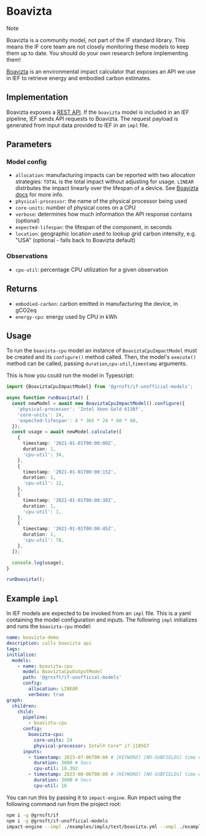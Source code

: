 # Boavizta

> [!NOTE]
> Boavizta is a community model, not part of the IF standard library. This means the IF core team are not closely monitoring these models to keep them up to date. You should do your own research before implementing them!

[Boavizta](https://boavizta.org/) is an environmental impact calculator that exposes an API we use in IEF to retrieve energy and embodied carbon estimates.

## Implementation

Boavizta exposes a [REST API](https://doc.api.boavizta.org/). If the `boavizta` model is included in an IEF pipeline, IEF sends API requests to Boavizta. The request payload is generated from input data provided to IEF in an `impl` file.

## Parameters

### Model config

- `allocation`: manufacturing impacts can be reported with two allocation strategies: `TOTAL` is the total impact without adjusting for usage. `LINEAR` distrbutes the impact linearly over the lifespan of a device. See [Boavizta docs](https://doc.api.boavizta.org/Explanations/manufacture_methodology/#hover-a-specific-duration-allocation-linear) for more info.
- `physical-processor`: the name of the physical processor being used
- `core-units`: number of physical cores on a CPU
- `verbose`: determines how much information the API response contains (optional)
- `expected-lifespan`: the lifespan of the component, in seconds
- `location`: geographic location used to lookup grid carbon intensity, e.g. "USA" (optional - falls back to Boavizta default)

### Observations

- `cpu-util`: percentage CPU utilization for a given observation

## Returns

- `embodied-carbon`: carbon emitted in manufacturing the device, in gCO2eq
- `energy-cpu`: energy used by CPU in kWh

## Usage

To run the `boavista-cpu` model an instance of `BoaviztaCpuImpactModel` must be created and its `configure()` method called. Then, the model's `execute()` method can be called, passing `duration`,`cpu-util`,`timestamp` arguments.

This is how you could run the model in Typescript:

```typescript
import {BoaviztaCpuImpactModel} from '@grnsft/if-unofficial-models';

async function runBoavizta() {
  const newModel = await new BoaviztaCpuImpactModel().configure({
    'physical-processor': 'Intel Xeon Gold 6138f',
    'core-units': 24,
    'expected-lifespan': 4 * 365 * 24 * 60 * 60,
  });
  const usage = await newModel.calculate([
    {
      timestamp: '2021-01-01T00:00:00Z',
      duration: 1,
      'cpu-util': 34,
    },
    {
      timestamp: '2021-01-01T00:00:15Z',
      duration: 1,
      'cpu-util': 12,
    },
    {
      timestamp: '2021-01-01T00:00:30Z',
      duration: 1,
      'cpu-util': 1,
    },
    {
      timestamp: '2021-01-01T00:00:45Z',
      duration: 1,
      'cpu-util': 78,
    },
  ]);

  console.log(usage);
}

runBoavizta();
```

## Example `impl`

In IEF models are expected to be invoked from an `impl` file. This is a yaml containing the model configuration and inputs. The following `impl` initializes and runs the `boavizta-cpu` model:

```yaml
name: boavizta-demo
description: calls boavizta api
tags:
initialize:
  models:
    - name: boavizta-cpu
      model: BoaviztaCpuOutputModel
      path: '@grnsft/if-unofficial-models'
      config:
        allocation: LINEAR
        verbose: true
graph:
  children:
    child:
      pipeline:
        - boavizta-cpu
      config:
        boavizta-cpu:
          core-units: 24
          physical-processor: Intel® Core™ i7-1185G7
      inputs:
        - timestamp: 2023-07-06T00:00 # [KEYWORD] [NO-SUBFIELDS] time when measurement occurred
          duration: 3600 # Secs
          cpu-util: 18.392
        - timestamp: 2023-08-06T00:00 # [KEYWORD] [NO-SUBFIELDS] time when measurement occurred
          duration: 3600 # Secs
          cpu-util: 16
```

You can run this by passing it to `impact-engine`. Run impact using the following command run from the project root:

```sh
npm i -g @grnsft/if
npm i -g @grnsft/if-unofficial-models
impact-engine --impl ./examples/impls/test/boavizta.yml --ompl ./examples/ompls/boavizta.yml
```
